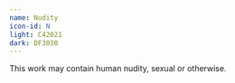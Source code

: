 ```yaml
---
name: Nudity
icon-id: N
light: C42021
dark: DF3030
---
```


This work may contain human nudity, sexual or otherwise.